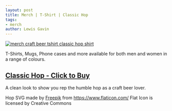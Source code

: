 ```yaml
---
layout: post
title: Merch | T-Shirt | Classic Hop
tags:
- merch 
author: Lewis Gavin
---
```


[![merch craft beer tshirt classic hop shirt](https://ih1.redbubble.net/image.722292562.9346/rco,mens_premium_t_shirt,flatlay,x1000,fafafa:ca443f4786,front-c,0,0,750,1000-bg,f8f8f8.lite-3u3.jpg)](https://www.redbubble.com/people/lewisdgavin/works/36259346-classic-hop?asc=u&p=mens-premium-t-shirt#&gid=1&pid=5)

T-Shirts, Mugs, Phone cases and more available for both men and women in a range of colours.

## [Classic Hop - Click to Buy](https://www.redbubble.com/people/lewisdgavin/works/36259346-classic-hop?asc=u&p=mens-premium-t-shirt#&gid=1&pid=5)

A clean look to show you rep the humble hop as a craft beer lover.

Hop SVG made by [Freepik](https://www.freepik.com/) from https://www.flaticon.com/ Flat Icon is licensed by Creative Commons
